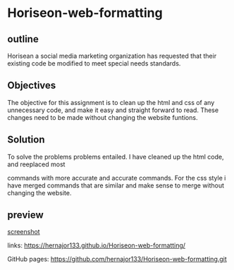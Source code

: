 # Horiseon-web-formatting

## outline

Horisean a social media marketing organization has requested that their existing code be modified to meet special needs standards.

## Objectives

The objective for this assignment is to clean up the html and css of any unnecessary code, and make it easy and straight forward
to read. These changes need to be made without changing the website funtions.

## Solution

To solve the problems problems entailed. I have cleaned up the html code, and reeplaced most <div> commands with more accurate
and accurate commands. For the css style i have merged commands that are similar and make sense to merge without changing the website.

## preview
[screenshot](./Assets/images/Horiseon(1).png)






links:
https://hernajor133.github.io/Horiseon-web-formatting/

GitHub pages: 
https://github.com/hernajor133/Horiseon-web-formatting.git


